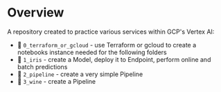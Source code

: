 # Overview
A repository created to practice various services within GCP's Vertex AI:
- 👾 `0_terraform_or_gcloud` - use Terraform or gcloud to create a notebooks instance needed for the following folders
- 🌷 `1_iris` - create a Model, deploy it to Endpoint, perform online and batch predictions
- 🔧 `2_pipeline` - create a very simple Pipeline
- 🍷 `3_wine` - create a Pipeline
